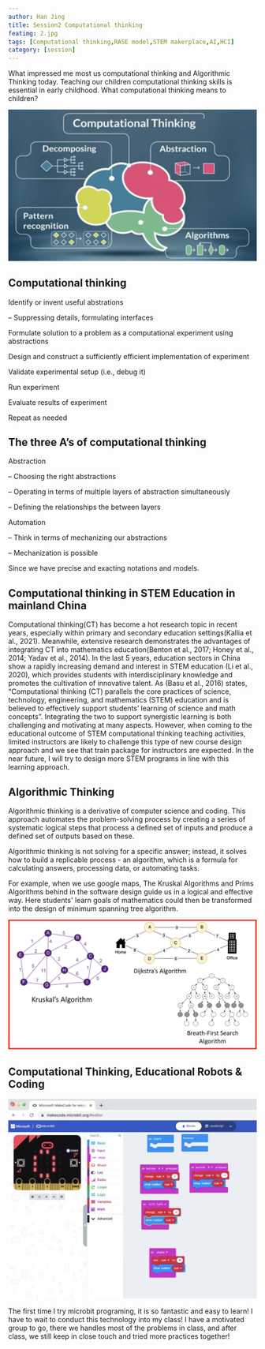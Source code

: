```yaml
---
author: Han Jing
title: Session2 Computational thinking
featimg: 2.jpg
tags: [Computational thinking,RASE model,STEM makerplace,AI,HCI]
category: [session]
---
```


What impressed me most us computational thinking and Algorithmic Thinking today.
Teaching our children computational thinking skills is essential in early childhood.
What computational thinking means to children? 

![image info](../img/session2-1.png)

## Computational thinking

Identify or invent useful abstrations

– Suppressing details, formulating interfaces

Formulate solution to a problem as a computational experiment using abstractions

Design and construct a sufficiently efficient implementation of experiment

Validate experimental setup (i.e., debug it)

Run experiment

Evaluate results of experiment

Repeat as needed

## The three A’s of computational thinking

Abstraction

– Choosing the right abstractions

– Operating in terms of multiple layers of abstraction simultaneously

– Defining the relationships the between layers

Automation

– Think in terms of mechanizing our abstractions

– Mechanization is possible

Since we have precise and exacting notations and models.


## Computational thinking in STEM Education in mainland China

Computational thinking(CT) has become a hot research topic in recent years, especially within primary and secondary education settings(Kallia et al., 2021). Meanwhile, extensive research demonstrates the advantages of integrating CT into mathematics education(Benton et al., 2017; Honey et al., 2014; Yadav et al., 2014). In the last 5 years, education sectors in China show a rapidly increasing demand and interest in STEM education (Li et al., 2020), which provides students with interdisciplinary knowledge and promotes the cultivation of innovative talent.
As (Basu et al., 2016) states, “Computational thinking (CT) parallels the core practices of science,  technology, engineering, and mathematics (STEM) education and is believed to effectively support students’ learning of science and math concepts”.  Integrating the two to support synergistic learning is both challenging and motivating at many aspects. However, when coming to the educational outcome of STEM computational thinking teaching activities, limited instructors are likely to challenge this type of new course design approach and we see that train package for instructors are expected. In the near future, I will try to design more STEM programs in line with this learning approach.

## Algorithmic Thinking

Algorithmic thinking is a derivative of computer science and coding. This approach automates the problem-solving process by creating a series of systematic logical steps that process a defined set of inputs and produce a defined set of outputs based on these.

Algorithmic thinking is not solving for a specific answer; instead, it solves how to build a replicable process -  an algorithm, which is a formula for calculating answers, processing data, or automating tasks.

For example, when we use google maps, The Kruskal Algorithms and Prims Algorithms behind in the software design guide us in a logical and effective way. Here students' learn goals of mathematics could then be transformed into the design of minimum spanning tree algorithm.

![image info](../img/session2-2.png)

## Computational Thinking, Educational Robots & Coding

![image info](../img/session2-3.png)

The first time I try microbit programing, it is so fantastic and easy to learn! I have to wait to conduct this technology into my class! I have a motivated group to go, there we handles most of the problems in class, and after class, we still keep in close touch and tried more practices together!
